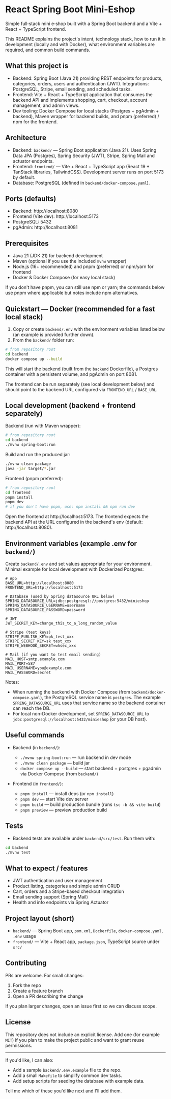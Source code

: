 # React Spring Boot Mini-Eshop

Simple full‑stack mini e‑shop built with a Spring Boot backend and a Vite + React + TypeScript frontend.

This README explains the project's intent, technology stack, how to run it in development (locally and with Docker), what environment variables are required, and common build commands.

## What this project is

- Backend: Spring Boot (Java 21) providing REST endpoints for products, categories, orders, users and authentication (JWT). Integrations: PostgreSQL, Stripe, email sending, and scheduled tasks.
- Frontend: Vite + React + TypeScript application that consumes the backend API and implements shopping, cart, checkout, account management, and admin views.
- Dev tooling: Docker Compose for local stacks (Postgres + pgAdmin + backend), Maven wrapper for backend builds, and pnpm (preferred) / npm for the frontend.

## Architecture

- Backend: `backend/` — Spring Boot application (Java 21). Uses Spring Data JPA (Postgres), Spring Security (JWT), Stripe, Spring Mail and actuator endpoints.
- Frontend: `frontend/` — Vite + React + TypeScript app (React 19 + TanStack libraries, TailwindCSS). Development server runs on port 5173 by default.
- Database: PostgreSQL (defined in `backend/docker-compose.yaml`).

## Ports (defaults)

- Backend: http://localhost:8080
- Frontend (Vite dev): http://localhost:5173
- PostgreSQL: 5432
- pgAdmin: http://localhost:8081

## Prerequisites

- Java 21 (JDK 21) for backend development
- Maven (optional if you use the included `mvnw` wrapper)
- Node.js (16+ recommended) and pnpm (preferred) or npm/yarn for frontend
- Docker & Docker Compose (for easy local stack)

If you don't have pnpm, you can still use npm or yarn; the commands below use pnpm where applicable but notes include npm alternatives.

## Quickstart — Docker (recommended for a fast local stack)

1. Copy or create `backend/.env` with the environment variables listed below (an example is provided further down).
2. From the `backend/` folder run:

```bash
# from repository root
cd backend
docker compose up --build
```

This will start the backend (built from the `backend` Dockerfile), a Postgres container with a persistent volume, and pgAdmin on port 8081.

The frontend can be run separately (see local development below) and should point to the backend URL configured via `FRONTEND_URL` / `BASE_URL`.

## Local development (backend + frontend separately)

Backend (run with Maven wrapper):

```bash
# from repository root
cd backend
./mvnw spring-boot:run
```

Build and run the produced jar:

```bash
./mvnw clean package
java -jar target/*.jar
```

Frontend (pnpm preferred):

```bash
# from repository root
cd frontend
pnpm install
pnpm dev
# if you don't have pnpm, use: npm install && npm run dev
```

Open the frontend at http://localhost:5173. The frontend expects the backend API at the URL configured in the backend's env (default: http://localhost:8080).

## Environment variables (example .env for `backend/`)

Create `backend/.env` and set values appropriate for your environment. Minimal example for local development with Dockerized Postgres:

```env
# App
BASE_URL=http://localhost:8080
FRONTEND_URL=http://localhost:5173

# Database (used by Spring datasource URL below)
SPRING_DATASOURCE_URL=jdbc:postgresql://postgres:5432/minieshop
SPRING_DATASOURCE_USERNAME=username
SPRING_DATASOURCE_PASSWORD=password

# JWT
JWT_SECRET_KEY=change_this_to_a_long_random_value

# Stripe (test keys)
STRIPE_PUBLISH_KEY=pk_test_xxx
STRIPE_SECRET_KEY=sk_test_xxx
STRIPE_WEBHOOK_SECRET=whsec_xxx

# Mail (if you want to test email sending)
MAIL_HOST=smtp.example.com
MAIL_PORT=587
MAIL_USERNAME=you@example.com
MAIL_PASSWORD=secret
```

Notes:

- When running the backend with Docker Compose (from `backend/docker-compose.yaml`), the PostgreSQL service name is `postgres`. The example `SPRING_DATASOURCE_URL` uses that service name so the backend container can reach the DB.
- For local non-Docker development, set `SPRING_DATASOURCE_URL` to `jdbc:postgresql://localhost:5432/minieshop` (or your DB host).

## Useful commands

- Backend (in `backend/`):

  - `./mvnw spring-boot:run` — run backend in dev mode
  - `./mvnw clean package` — build jar
  - `docker compose up --build` — start backend + postgres + pgadmin via Docker Compose (from `backend/`)

- Frontend (in `frontend/`):
  - `pnpm install` — install deps (or `npm install`)
  - `pnpm dev` — start Vite dev server
  - `pnpm build` — build production bundle (runs `tsc -b && vite build`)
  - `pnpm preview` — preview production build

## Tests

- Backend tests are available under `backend/src/test`. Run them with:

```bash
cd backend
./mvnw test
```

## What to expect / features

- JWT authentication and user management
- Product listing, categories and simple admin CRUD
- Cart, orders and a Stripe-based checkout integration
- Email sending support (Spring Mail)
- Health and info endpoints via Spring Actuator

## Project layout (short)

- `backend/` — Spring Boot app, `pom.xml`, `Dockerfile`, `docker-compose.yaml`, `.env` usage
- `frontend/` — Vite + React app, `package.json`, TypeScript source under `src/`

## Contributing

PRs are welcome. For small changes:

1. Fork the repo
2. Create a feature branch
3. Open a PR describing the change

If you plan larger changes, open an issue first so we can discuss scope.

## License

This repository does not include an explicit license. Add one (for example `MIT`) if you plan to make the project public and want to grant reuse permissions.

---

If you'd like, I can also:

- Add a sample `backend/.env.example` file to the repo.
- Add a small `Makefile` to simplify common dev tasks.
- Add setup scripts for seeding the database with example data.

Tell me which of these you'd like next and I'll add them.

